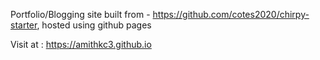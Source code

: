 Portfolio/Blogging site built from - https://github.com/cotes2020/chirpy-starter, hosted using github pages

Visit at : https://amithkc3.github.io
